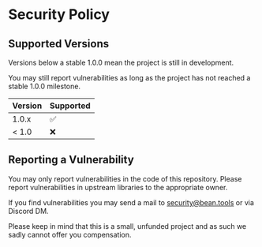 <!--
SPDX-FileCopyrightText: 2023 Bean.Tools <github@bean.tools>

SPDX-License-Identifier: GPL-3.0-or-later
-->

# Security Policy

## Supported Versions

Versions below a stable 1.0.0 mean the project is still in development.

You may still report vulnerabilities as long as the project has not reached a stable 1.0.0 milestone.

| Version | Supported          |
| ------- | ------------------ |
| 1.0.x   | :white_check_mark: |
| < 1.0   | :x:                |

## Reporting a Vulnerability

You may only report vulnerabilities in the code of this repository. Please report vulnerabilities in upstream libraries to the appropriate owner.

If you find vulnerabilities you may send a mail to security@bean.tools or via Discord DM.

Please keep in mind that this is a small, unfunded project and as such we sadly cannot offer you compensation.
